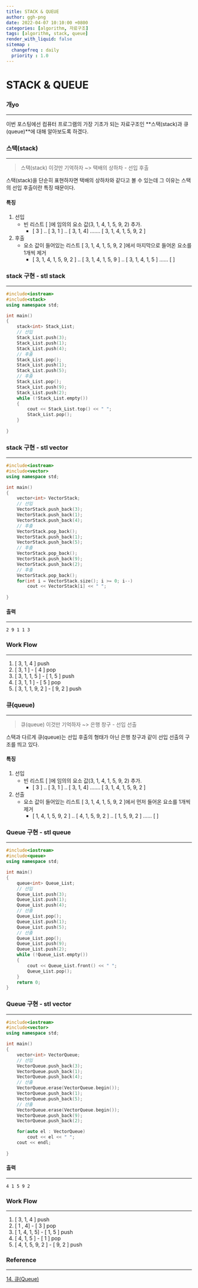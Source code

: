 ```yaml
---
title: STACK & QUEUE
author: ggh-png
date: 2022-04-07 10:10:00 +0800
categories: [algorithm, 자료구조]
tags: [algorithm, stack, queue]
render_with_liquid: false
sitemap :
  changefreq : daily
  priority : 1.0
---
```


# STACK & QUEUE

### 개yo

---

이번 포스팅에선 컴퓨터 프로그램의 가장 기초가 되는 자료구조인 **스택(stack)과 큐(queue)**에 대해 알아보도록 하겠다. 

 

### 스택(stack)

---

> 스택(stack) 이것만 기억하자 ~> 택배의 상하차 - 선입 후출
> 

스택(stack)을 단순히 표현하자면 택배의 상하차와 같다고 볼 수 있는데 그 이유는 스택의 선입 후출이란 특징 때문이다. 

#### 특징 

1. 선입  
    - 빈 리스트 [  ]에 임의의 요소 값(3, 1, 4, 1, 5, 9, 2) 추가.
        - [ 3 ] .. [ 3, 1 ] .. [ 3, 1, 4] ....... [ 3, 1, 4, 1, 5, 9, 2 ]
2. 후출
    - 요소 값이 들어있는 리스트 [ 3, 1, 4, 1, 5, 9, 2 ]에서 마지막으로 들어온 요소를 1개씩 제거
        - [ 3, 1, 4, 1, 5, 9, 2 ] .. [ 3, 1, 4, 1, 5, 9 ] .. [ 3, 1, 4, 1, 5 ] ...... [ ]

### stack 구현 - stl stack

---

```cpp
#include<iostream>
#include<stack>
using namespace std; 

int main()
{
    stack<int> Stack_List;
    // 선입  
    Stack_List.push(3); 
    Stack_List.push(1); 
    Stack_List.push(4);
    // 후출 
    Stack_List.pop(); 
    Stack_List.push(1); 
    Stack_List.push(5);
    // 후출 
    Stack_List.pop(); 
    Stack_List.push(9); 
    Stack_List.push(2);
    while (!Stack_List.empty())
    {
        cout << Stack_List.top() << " ";
        Stack_List.pop();
    }
    
}
```

### stack 구현 - stl vector

---

```cpp
#include<iostream>
#include<vector>
using namespace std; 

int main()
{
    vector<int> VectorStack;
    // 선입  
    VectorStack.push_back(3); 
    VectorStack.push_back(1); 
    VectorStack.push_back(4);
    // 후출 
    VectorStack.pop_back(); 
    VectorStack.push_back(1); 
    VectorStack.push_back(5);
    // 후출 
    VectorStack.pop_back(); 
    VectorStack.push_back(9); 
    VectorStack.push_back(2);
    // 후출 
    VectorStack.pop_back();
    for(int i = VectorStack.size(); i >= 0; i--)
        cout << VectorStack[i] << " ";
    
}
```

#### 출력 

---

```
2 9 1 1 3
```

### Work Flow

---

1. [ 3, 1, 4 ] push
2. [ 3, 1 ] - [ 4 ] pop
3. [ 3, 1, 1, 5 ] - [ 1, 5 ] push
4. [ 3, 1, 1 ] - [ 5 ] pop
5. [ 3, 1,  1, 9, 2 ] - [ 9, 2 ] push 

### 큐(queue)

---

> 큐(queue) 이것만 기억하자 ~> 은행 창구 - 선입 선출
> 

스택과 다르게 큐(queue)는 선입 후출의 형태가 아닌 은행 창구과 같이 선입 선출의 구조를 띄고 있다. 

#### 특징 

1. 선입  
    - 빈 리스트 [  ]에 임의의 요소 값(3, 1, 4, 1, 5, 9, 2) 추가.
        - [ 3 ] .. [ 3, 1 ] .. [ 3, 1, 4] ....... [ 3, 1, 4, 1, 5, 9, 2 ]
2. 선출
    - 요소 값이 들어있는 리스트 [ 3, 1, 4, 1, 5, 9, 2 ]에서 먼저 들어온 요소를 1개씩 제거
        - [ 1, 4, 1, 5, 9, 2 ] .. [ 4, 1, 5, 9, 2 ] .. [ 1, 5, 9, 2 ] ...... [ ]

### Queue 구현 - stl queue

---

```cpp
#include<iostream>
#include<queue>
using namespace std; 

int main()
{
    queue<int> Queue_List;
    // 선입  
    Queue_List.push(3); 
    Queue_List.push(1); 
    Queue_List.push(4);
    // 선출 
    Queue_List.pop(); 
    Queue_List.push(1); 
    Queue_List.push(5);
    // 선출 
    Queue_List.pop(); 
    Queue_List.push(9); 
    Queue_List.push(2);
    while (!Queue_List.empty())
    {
        cout << Queue_List.front() << " ";
        Queue_List.pop();
    }
    return 0;
}
```

### Queue 구현 - stl vector

---

```cpp
#include<iostream>
#include<vector>
using namespace std; 

int main()
{
    vector<int> VectorQueue;
    // 선입  
    VectorQueue.push_back(3); 
    VectorQueue.push_back(1); 
    VectorQueue.push_back(4);
    // 선출 
    VectorQueue.erase(VectorQueue.begin()); 
    VectorQueue.push_back(1); 
    VectorQueue.push_back(5);
    // 선출 
    VectorQueue.erase(VectorQueue.begin()); 
    VectorQueue.push_back(9); 
    VectorQueue.push_back(2);

    for(auto el : VectorQueue)
        cout << el << " ";
    cout << endl;
    
}
```

#### 출력 

---

```
4 1 5 9 2
```

### Work Flow

---

1. [ 3, 1, 4 ] push
2. [ 1 , 4] - [ 3 ] pop
3. [ 1, 4, 1, 5] - [ 1, 5 ] push
4. [ 4, 1, 5 ] - [ 1 ] pop
5. [ 4, 1, 5, 9, 2 ] - [ 9, 2 ] push 

### **Reference**

---

[14. 큐(Queue)](https://m.blog.naver.com/ndb796/221230944729)